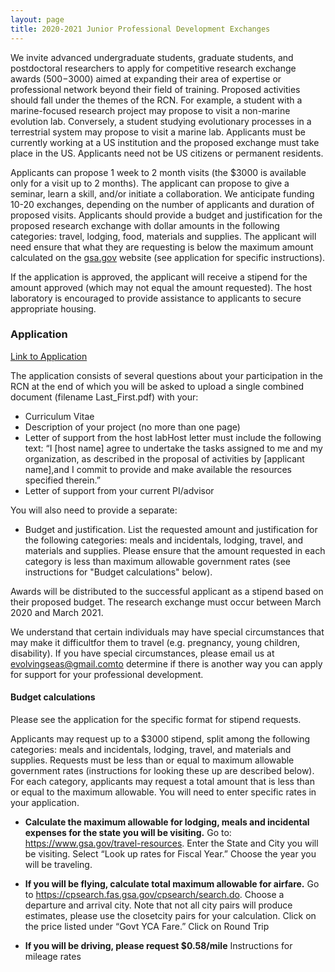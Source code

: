 ```yaml
---
layout: page
title: 2020-2021 Junior Professional Development Exchanges
---
```


We invite advanced undergraduate students, graduate students, and postdoctoral researchers to apply for competitive research exchange awards ($500-$3000) aimed at expanding their area of expertise or professional network beyond their field of training. Proposed activities should fall under the themes of the RCN. For example, a student with a marine-focused research project may propose to visit a non-marine evolution lab. Conversely, a student studying evolutionary processes in a terrestrial system may propose to visit a marine lab. Applicants must be currently working at a US institution and the proposed exchange must take place in the US. Applicants need not be US citizens or permanent residents.

Applicants can propose 1 week to 2 month visits (the $3000 is available only for a visit up to 2 months). The applicant can propose to give a seminar, learn a skill, and/or initiate a collaboration. We anticipate funding 10-20 exchanges, depending on the number of applicants and duration of proposed visits. Applicants should provide a budget and justification for the proposed research exchange with dollar amounts in the following categories: travel, lodging, food, materials and supplies. The applicant will need ensure that what they are requesting is below the maximum amount calculated on the [gsa.gov](gsa.gov) website (see application for specific instructions).

If the application is approved, the applicant will receive a stipend for the amount approved (which may not equal the amount requested). The host laboratory is encouraged to provide assistance to applicants to secure appropriate housing.

### Application

[Link to Application](https://docs.google.com/forms/d/e/1FAIpQLSd0_Qwizvb6Y6GzlxT6Pxl0gUrBG3omT-Qc0QSw73WQItZ6zQ/viewform)

The application consists of several questions about your participation in the RCN at the end of which you will be asked to upload a single combined document (filename Last_First.pdf) with your:

* Curriculum Vitae
* Description of your project (no more than one page)
* Letter of support from the host labHost letter must include the following text: “I [host name] agree to undertake the tasks assigned to me and my organization, as described in the proposal of activities by [applicant name],and I commit to provide and make available the resources specified therein.”
* Letter of support from your current PI/advisor 

You will also need to provide a separate:

* Budget and justification. List the requested amount and justification for the following categories: meals and incidentals, lodging, travel, and materials and supplies. Please ensure that the amount requested in each category is less than maximum allowable government rates (see instructions for "Budget calculations" below).

Awards will be distributed to the successful applicant as a stipend based on their proposed budget. The research exchange must occur between March 2020 and March 2021.

We understand that certain individuals may have special circumstances that may make it difficultfor them to travel (e.g. pregnancy, young children, disability). If you have special circumstances, please email us at evolvingseas@gmail.comto determine if there is another way you can apply for support for your professional development.

#### Budget calculations

Please see the application for the specific format for stipend requests.

Applicants may request up to a $3000 stipend, split among the following categories: meals and incidentals, lodging, travel, and materials and supplies. Requests must be less than or equal to maximum allowable government rates (instructions for looking these up are described below). For each category, applicants may request a total amount that is less than or equal to the maximum allowable. You will need to enter specific rates in your application.

* **Calculate the maximum allowable for lodging, meals and incidental expenses for the state you will be visiting.** Go to: https://www.gsa.gov/travel-resources. Enter the State and City you will be visiting. Select “Look up rates for Fiscal Year.” Choose the year you will be traveling. 

* **If you will be flying, calculate total maximum allowable for airfare.** Go to https://cpsearch.fas.gsa.gov/cpsearch/search.do. Choose a departure and arrival city. Note that not all city pairs will produce estimates, please use the closetcity pairs for your calculation. Click on the price listed under “Govt YCA Fare.” Click on Round Trip

* **If you will be driving, please request $0.58/mile**
Instructions for mileage rates

